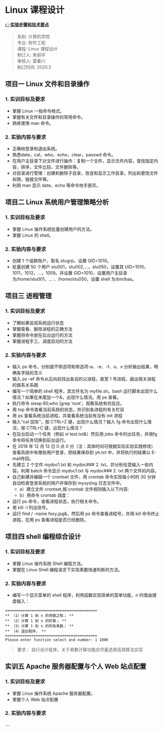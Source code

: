 # Linux 课程设计
[👉**实验步骤和技术要点**](https://github.com/Feldan/GDUST-DabianPractice/blob/main/Linux课程设计/实验报告.md)
>系别: 计算机学院  
>专业: 软件工程  
>课程: Linux 课程设计  
>制订人: 朱丽宇  
>审核人: 雷秦川  
>制订时间: 2020.5

## 项目一 Linux 文件和目录操作
### 1. 实训目标及要求  
- 掌握 Linux 一般命令格式。
- 掌握有关文件和目录操作的常用命令。
- 熟练使用 man 命令。  
### 2.  实验内容与要求
- 正确地登录和退出系统。
- 熟悉date，cal，who，echo，clear，passwd 命令。
- 在用户主目录下对文件进行操作：复制一个文件，显示文件内容，查找指定内容，排序，文件比较，文件删除等。
- 对目录进行管理：创建和删除子目录，改变和显示工作目录，列出和更改文件权限，链接文件等。
- 利用 man 显示 date、echo 等命令地手册页。
## 项目二 Linux 系统用户管理策略分析
### 1. 实训目标及要求
- 掌握 Linux 操作系统批量创建用户的方法。
- 掌握 Linux 的 shell。
### 2.  实验内容与要求
- 创建 1 个组群账户，取名 stugrp，设置 GID=1010。
- 批量创建 50 个用户 stu001，stu002,...，stu050，设置其 UID=1010，1011，1012，...，1059。并设置 GID=1010，设置用户主目录为/home/stu001、... 、/home/stu050，设置 shell 为/bin/bas。

## 项目三 进程管理
### 1. 实训目标及要求   
- 了解如果监视系统运行状态  
- 掌握查看、删除进程的正确方法  
- 掌握将命令放在后台运行的方法  
- 掌握进程手工、调度启动的方法  
### 2.  实验内容与要求
- 输入 ps 命令，分别就不带选项和带选项-a、-e、-f、u、x 分析输出结果，明确各字段的含义
- 输入 ps –ef 命令从后向前找出各自的父进程，直至 1 号进程，画出相关进程的族系关系图
- 编写一个简单的 shell 程序，其文件名为 myfile.sh。bash 运行脚本出现什么情况？如果在末尾加一个&，出现什么情况。用 ps 查看。
- 执行命令 sleep 60;who |grep ‘root’，观察系统有何反应。
- 用 top 命令查看当前系统的状态，并识别各进程的有关栏目
- 用 ps 查看系统当前进程，并查看系统当前有没有 init 进程
- 输入“cat 回车”，按 CTRL+Z 键，出现什么情况？输入 fg 命令出现什么情况，按 CTRL+C 键，出现什么情况？
- 在后台启动一个任务（例如 vi test.txt&）然后用 jobs 命令列出任务，并用fg 命令将任务切换到前台运行。
- 在 2019 年 12 月 12 日 0 点 0 分（注：具体时间可根据实际实验实践修改）查看系统中有哪些用户登录，把结果保存到 yh.txt 中，并将执行的结果以 E-mail传回。
- 先建立 2 个文件 mydoc1.txt 和 mydoc### 2. txt，并分别任意输入一些内容。利用 batch 命令显示 mydoc1.txt 与 mydoc### 2. txt 两个文件的内容。
- 自己新建并编辑一个 crontset 文件，用 crontab 命令实现每小时的 30 分钟自动检查登录系统的用户并保存到 mysyslog 日志文件中。
    - a）建立文件 crontset,按 crontab 文件规则输入以下内容:
    - b）用命令 crontab 调度：
- 运行 ps 命令，查看进程状态，执行相关命令。
- 用 kill -l 列出信号。
- 运行 find / -name foxy.jpg&，然后用 ps 命令查看进程号，并用 kill 命令终止进程，在用 ps 查看进程是否已经删除。
## 项目四 shell 编程综合设计
### 1. 实训目标及要求
- 掌握 Linux 操作系统 Shell 编程方法。
- 掌握在 Linux Shell 编程语言下实现素数快速判断的方法。
### 2.  实验内容与要求
- 编写一个显示菜单的 shell 程序，利用函数实现简单的菜单功能，n 的值由键盘输入：
```
==========================================
** （1）计算 1 到 n 的奇数之和； **
** （2）计算 1 到 n 的阶乘； **
** （3）计算 1 到 n 的所有素数； **
** （4）退出程序。 ** 
========================================== 
Please enter function select and number: 1 1000
```
> 要求： 自行设计程序。关于素数计算功能应尽量选用高效算法实现  
## 实训五 Apache 服务器配置与个人 Web 站点配置
### 1. 实训目标及要求
- 掌握 Linux 操作系统 Apache 服务器配置。
- 掌握个人 Web 站点配置
### 2.  实验内容与要求
....